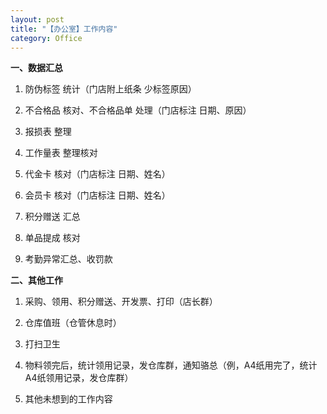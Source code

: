 ```yaml
---
layout: post
title: "【办公室】工作内容"
category: Office
---
```



**一、数据汇总**

1. 防伪标签 统计（门店附上纸条 少标签原因）

2. 不合格品 核对、不合格品单 处理（门店标注 日期、原因）

3. 报损表 整理
 
4. 工作量表 整理核对

5. 代金卡 核对（门店标注 日期、姓名）
 
6. 会员卡 核对（门店标注 日期、姓名）

7. 积分赠送 汇总

8. 单品提成 核对

9. 考勤异常汇总、收罚款




**二、其他工作**

1. 采购、领用、积分赠送、开发票、打印（店长群）

2. 仓库值班（仓管休息时）

3. 打扫卫生

4. 物料领完后，统计领用记录，发仓库群，通知骆总（例，A4纸用完了，统计A4纸领用记录，发仓库群）

5. 其他未想到的工作内容
